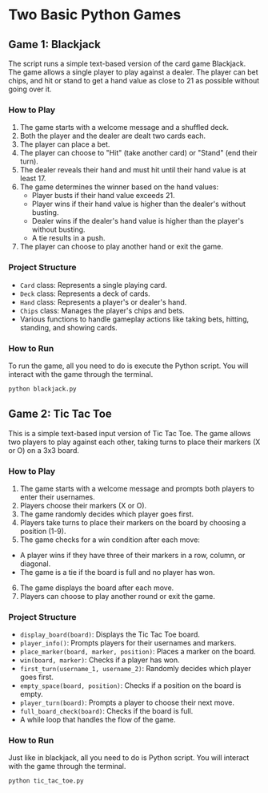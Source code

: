 # Two Basic Python Games

## Game 1: Blackjack 

The script runs a simple text-based version of the card game Blackjack. The game allows a single player to play against a dealer. The player can bet chips, and hit or stand to get a hand value as close to 21 as possible without going over it.

### How to Play

1) The game starts with a welcome message and a shuffled deck.
2) Both the player and the dealer are dealt two cards each.
3) The player can place a bet.
4) The player can choose to "Hit" (take another card) or "Stand" (end their turn).
5) The dealer reveals their hand and must hit until their hand value is at least 17.
6) The game determines the winner based on the hand values:
    - Player busts if their hand value exceeds 21.
    - Player wins if their hand value is higher than the dealer's without busting.
    - Dealer wins if the dealer's hand value is higher than the player's without busting.
    - A tie results in a push.
7) The player can choose to play another hand or exit the game.

### Project Structure

- `Card` class: Represents a single playing card.
- `Deck` class: Represents a deck of cards.
- `Hand` class: Represents a player's or dealer's hand.
- `Chips` class: Manages the player's chips and bets.
- Various functions to handle gameplay actions like taking bets, hitting, standing, and showing cards.

### How to Run

To run the game, all you need to do is execute the Python script. You will interact with the game through the terminal.

``` bash
python blackjack.py
```

## Game 2: Tic Tac Toe

This is a simple text-based input version of Tic Tac Toe. The game allows two players to play against each other, taking turns to place their markers (X or O) on a 3x3 board.

### How to Play

1) The game starts with a welcome message and prompts both players to enter their usernames.
2) Players choose their markers (X or O).
3) The game randomly decides which player goes first.
4) Players take turns to place their markers on the board by choosing a position (1-9).
5) The game checks for a win condition after each move:
- A player wins if they have three of their markers in a row, column, or diagonal.
- The game is a tie if the board is full and no player has won.
6) The game displays the board after each move.
7) Players can choose to play another round or exit the game.

### Project Structure

- `display_board(board)`: Displays the Tic Tac Toe board.
- `player_info()`: Prompts players for their usernames and markers.
- `place_marker(board, marker, position)`: Places a marker on the board.
- `win(board, marker)`: Checks if a player has won.
- `first_turn(username_1, username_2)`: Randomly decides which player goes first.
- `empty_space(board, position)`: Checks if a position on the board is empty.
- `player_turn(board)`: Prompts a player to choose their next move.
- `full_board_check(board)`: Checks if the board is full.
- A while loop that handles the flow of the game.

### How to Run

Just like in blackjack, all you need to do is Python script. You will interact with the game through the terminal.

```bash
python tic_tac_toe.py
```
